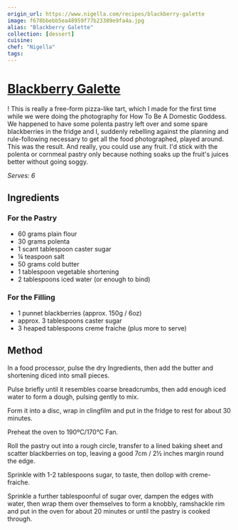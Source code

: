 ```yaml
---
origin_url: https://www.nigella.com/recipes/blackberry-galette
image: f678bbebb5ea48959f77b23389e9fa4a.jpg
alias: "Blackberry Galette"
collection: [dessert]
cuisine:
chef: "Nigella"
tags:
---
```

# [Blackberry Galette](https://www.nigella.com/recipes/blackberry-galette)

!
This is really a free-form pizza-like tart, which I made for the first time while we were doing the photography for How To Be A Domestic Goddess. We happened to have some polenta pastry left over and some spare blackberries in the fridge and I, suddenly rebelling against the planning and rule-following necessary to get all the food photographed, played around. This was the result. And really, you could use any fruit. I'd stick with the polenta or cornmeal pastry only because nothing soaks up the fruit's juices better without going soggy.

*Serves: 6*

## Ingredients

### For the Pastry

* 60 grams plain flour
* 30 grams polenta
* 1 scant tablespoon caster sugar
* ¼ teaspoon salt
* 50 grams cold butter
* 1 tablespoon vegetable shortening
* 2 tablespoons iced water (or enough to bind)

### For the Filling

* 1 punnet blackberries (approx. 150g / 6oz)
* approx. 3 tablespoons caster sugar
* 3 heaped tablespoons creme fraiche (plus more to serve)

## Method
In a food processor, pulse the dry Ingredients, then add the butter and shortening diced into small pieces. 

Pulse briefly until it resembles coarse breadcrumbs, then add enough iced water to form a dough, pulsing gently to mix.

Form it into a disc, wrap in clingfilm and put in the fridge to rest for about 30 minutes.

Preheat the oven to 190ºC/170°C Fan.

Roll the pastry out into a rough circle, transfer to a lined baking sheet and scatter blackberries on top, leaving a good 7cm / 2½ inches margin round the edge.

Sprinkle with 1-2 tablespoons sugar, to taste, then dollop with creme- fraiche.

Sprinkle a further tablespoonful of sugar over, dampen the edges with water, then wrap them over themselves to form a knobbly, ramshackle rim and put in the oven for about 20 minutes or until the pastry is cooked through.
